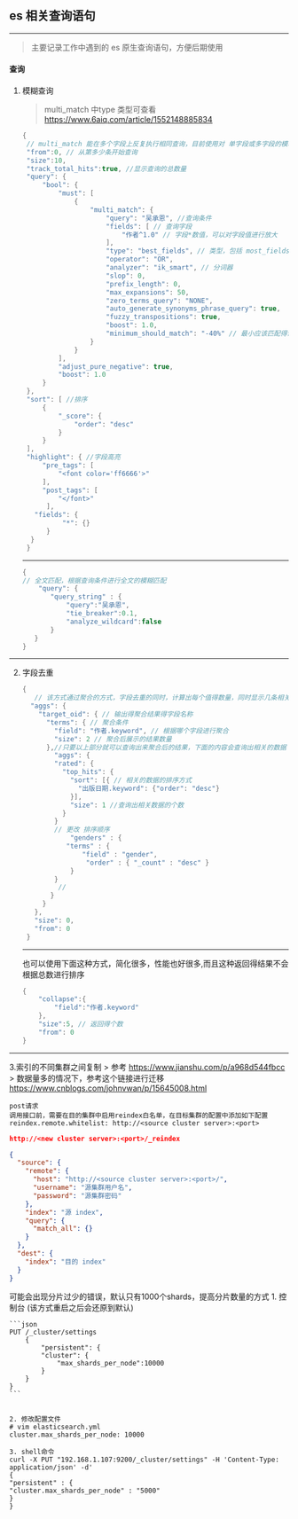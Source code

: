 ## es 相关查询语句
----
> 主要记录工作中遇到的 es 原生查询语句，方便后期使用
> 

#### 查询
1. 模糊查询
	
	> multi_match 中type 类型可查看 https://www.6aiq.com/article/1552148885834
   
   ```java
   {
    // multi_match 能在多个字段上反复执行相同查询，目前使用对 单字段或多字段的模糊查询上，类似于全文搜索
    "from":0, // 从第多少条开始查询
    "size":10,
    "track_total_hits":true, //显示查询的总数量
    "query": {
        "bool": {
            "must": [
                {
                    "multi_match": {
                        "query": "吴承恩", //查询条件
                        "fields": [ // 查询字段
                            "作者^1.0" // 字段*数值，可以对字段值进行放大
                        ],
                        "type": "best_fields", // 类型，包括 most_fields\best_firlds\cross_fields,
                        "operator": "OR",
                        "analyzer": "ik_smart", // 分词器
                        "slop": 0,
                        "prefix_length": 0,
                        "max_expansions": 50,
                        "zero_terms_query": "NONE",
                        "auto_generate_synonyms_phrase_query": true,
                        "fuzzy_transpositions": true,
                        "boost": 1.0,
                        "minimum_should_match": "-40%" // 最小应该匹配得词 得百分比。如分词结果是5，当为20%时，最少匹配2个(向下取整)，当为-30%时，最少匹配5-5*0.3=4 个
                    }
                }
            ],
            "adjust_pure_negative": true,
            "boost": 1.0
        }
    },
    "sort": [ //排序
        {
            "_score": {
                "order": "desc"
            }
        }
    ],
    "highlight": { //字段高亮
        "pre_tags": [
            "<font color='ff6666'>"
        ],
        "post_tags": [
            "</font>"
	     ],
	  "fields": {
	         "*": {}
	     }
	 }
	}
	```
	---
	```java
   {
    // 全文匹配，根据查询条件进行全文的模糊匹配
        "query": {
           "query_string" : {
               "query":"吴承恩",
               "tie_breaker":0.1,
               "analyze_wildcard":false
           }
       }
   }
   ```
---
2. 字段去重
	```java
	{
       // 该方式通过聚合的方式，字段去重的同时，计算出每个值得数量，同时显示几条相关数据。默认按照每个值得数量进行排序返回
      "aggs": {
        "target_oid": { // 输出得聚合结果得字段名称
          "terms": { // 聚合条件
            "field": "作者.keyword", // 根据哪个字段进行聚合
            "size": 2 // 聚合后展示的结果数量
          },//只要以上部分就可以查询出来聚合后的结果，下面的内容会查询出相关的数据
            "aggs": {
            "rated": {
              "top_hits": {
                "sort": [{ // 相关的数据的排序方式
                  "出版日期.keyword": {"order": "desc"}
                }], 
                "size": 1 //查询出相关数据的个数
              }
            }
            // 更改 排序顺序
                "genders" : {
               "terms" : {
                   "field" : "gender",
	                "order" : { "_count" : "desc" }
	            }
	        }
	         //
	       }
	     }
	   }, 
	   "size": 0,
	   "from": 0
	 }
	```
	---
	也可以使用下面这种方式，简化很多，性能也好很多,而且这种返回得结果不会根据总数进行排序
	```java
	{
        "collapse":{
        	"field":"作者.keyword"
        },
        "size":5, // 返回得个数
        "from": 0
    }

	```
---

3.索引的不同集群之间复制
	> 参考 https://www.jianshu.com/p/a968d544fbcc
	> 数据量多的情况下，参考这个链接进行迁移 https://www.cnblogs.com/johnvwan/p/15645008.html

	post请求
	调用接口前，需要在目的集群中启用reindex白名单，在目标集群的配置中添加如下配置
	reindex.remote.whitelist: http://<source cluster server>:<port> 
```json
http://<new cluster server>:<port>/_reindex

{
  "source": {
    "remote": {
      "host": "http://<source cluster server>:<port>/",
      "username": "源集群用户名",
      "password": "源集群密码"
    },
    "index": "源 index",
    "query": {
      "match_all": {}
    }
  },
  "dest": {
    "index": "目的 index"
  }
}
```
	
可能会出现分片过少的错误，默认只有1000个shards，提高分片数量的方式
	1. 控制台 (该方式重启之后会还原到默认)

	```json
	PUT /_cluster/settings
		{
			"persistent": {
			"cluster": {
				"max_shards_per_node":10000
			}
		}
	}
	```
	
	
	2. 修改配置文件
	# vim elasticsearch.yml
	cluster.max_shards_per_node: 10000
	
	3. shell命令
	curl -X PUT "192.168.1.107:9200/_cluster/settings" -H 'Content-Type: application/json' -d'
	{
	"persistent" : {
	"cluster.max_shards_per_node" : "5000"
	}
	}


